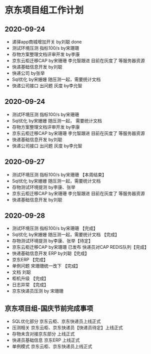 # 京东项目组工作计划

## 2020-09-24
- 递驿app商城增加开关 by刘聪  done
- 测试环境压测 指标100/s by宋珊珊  
- 存物方案整理文档评审开发 by李康
- 京东云柜迁移CAP by宋珊珊 李允智跟进 目前在灰度了 等服务器资源
- 快递基础信息开发 by刘聪 
- 快递公司 by张举
- Sql优化 by宋姗姗 随压测一起，需要统计文档
- 快递公司接口 出问题 灰度 by李允智


## 2020-09-24
- 测试环境压测 指标100/s by宋珊珊  
- Sql优化 by宋姗姗 随压测一起， 需要统计文档
- 存物方案整理文档评审开发 by李康
- 京东云柜迁移CAP by宋珊珊 李允智跟进 目前在灰度了 等服务器资源
- 快递基础信息开发 by刘聪 
- 快递公司接口 出问题 灰度 by李允智


## 2020-09-27
- 测试环境压测 指标100/s by宋珊珊 【本周结束】
- Sql优化 by宋姗姗 随压测一起，需要统计文档 
- 存物测试环境提测 by李康、张举
- 京东云柜迁移CAP by宋珊珊 李允智跟进 目前在灰度了 等服务器资源
- 快递基础信息开发 by刘聪


## 2020-09-28
- 测试环境压测 指标100/s by宋珊珊 【完成】
- Sql优化 by宋姗姗 随压测一起，需要统计文档 【完成】
- 存物测试环境提测 by李康、张举【待定】
- 京东云柜迁移CAP by宋珊珊 已发布  快递员对CAP REDIS队列【完成】
- 快递基础信息开发 ERP by刘聪【完成】
- 京东ERP 【完成】
- 单例问题 宋珊珊统一改下 【完成】
- 文档 刘聪
- 柜机升级 【完成】
- 日志异常 【完成】
- 京东快递员压测 by 宋珊珊

## 京东项目组-国庆节前完成事项
- SQL优化部分 京东云柜、京东快递员上线正式
- 压测相关 京东云柜、京东快递员【快递员待定】上线正式
- 存物未含对接京东部分 上线正式 
- 快递员基础信息 京东ERP 上线正式 
- 单例模式 京东云柜、京东快递员上线正式
